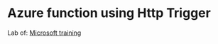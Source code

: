 # Azure function using Http Trigger

Lab of: [Microsoft training](https://learn.microsoft.com/en-us/training/modules/develop-azure-functions/5-create-function-visual-studio-code)
